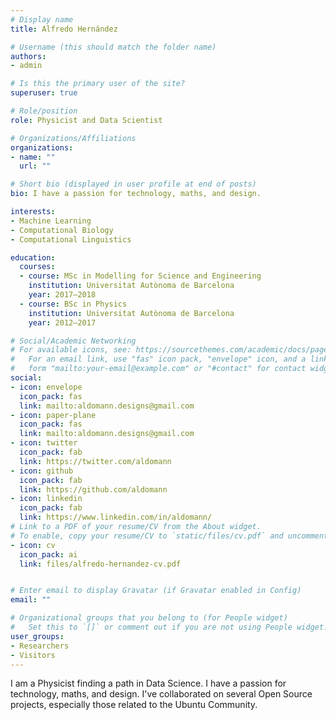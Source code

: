 ```yaml
---
# Display name
title: Alfredo Hernández

# Username (this should match the folder name)
authors:
- admin

# Is this the primary user of the site?
superuser: true

# Role/position
role: Physicist and Data Scientist

# Organizations/Affiliations
organizations:
- name: ""
  url: ""

# Short bio (displayed in user profile at end of posts)
bio: I have a passion for technology, maths, and design.

interests:
- Machine Learning
- Computational Biology
- Computational Linguistics

education:
  courses:
  - course: MSc in Modelling for Science and Engineering
    institution: Universitat Autònoma de Barcelona
    year: 2017–2018
  - course: BSc in Physics
    institution: Universitat Autònoma de Barcelona
    year: 2012–2017

# Social/Academic Networking
# For available icons, see: https://sourcethemes.com/academic/docs/page-builder/#icons
#   For an email link, use "fas" icon pack, "envelope" icon, and a link in the
#   form "mailto:your-email@example.com" or "#contact" for contact widget.
social:
- icon: envelope
  icon_pack: fas
  link: mailto:aldomann.designs@gmail.com
- icon: paper-plane
  icon_pack: fas
  link: mailto:aldomann.designs@gmail.com
- icon: twitter
  icon_pack: fab
  link: https://twitter.com/aldomann
- icon: github
  icon_pack: fab
  link: https://github.com/aldomann
- icon: linkedin
  icon_pack: fab
  link: https://www.linkedin.com/in/aldomann/
# Link to a PDF of your resume/CV from the About widget.
# To enable, copy your resume/CV to `static/files/cv.pdf` and uncomment the lines below.
- icon: cv
  icon_pack: ai
  link: files/alfredo-hernandez-cv.pdf


# Enter email to display Gravatar (if Gravatar enabled in Config)
email: ""

# Organizational groups that you belong to (for People widget)
#   Set this to `[]` or comment out if you are not using People widget.
user_groups:
- Researchers
- Visitors
---
```


I am a Physicist finding a path in Data Science. I have a passion for technology, maths, and design. I've collaborated on several Open Source projects, especially those related to the Ubuntu Community.
